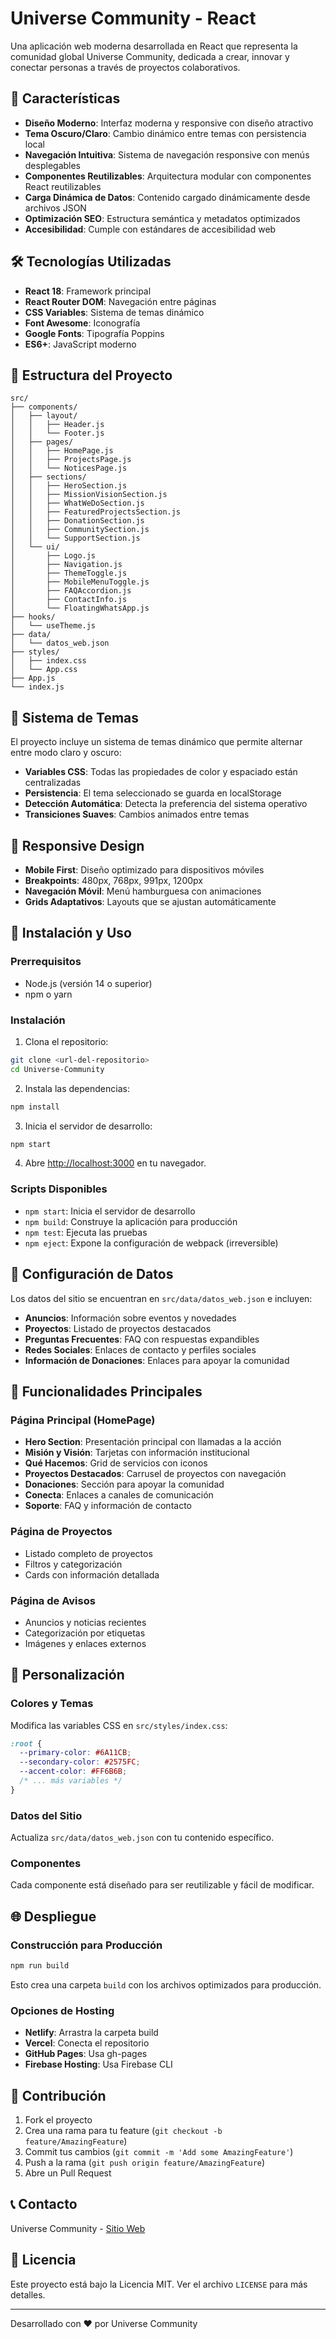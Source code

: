 # Universe Community - React

Una aplicación web moderna desarrollada en React que representa la comunidad global Universe Community, dedicada a crear, innovar y conectar personas a través de proyectos colaborativos.

## 🚀 Características

- **Diseño Moderno**: Interfaz moderna y responsive con diseño atractivo
- **Tema Oscuro/Claro**: Cambio dinámico entre temas con persistencia local
- **Navegación Intuitiva**: Sistema de navegación responsive con menús desplegables
- **Componentes Reutilizables**: Arquitectura modular con componentes React reutilizables
- **Carga Dinámica de Datos**: Contenido cargado dinámicamente desde archivos JSON
- **Optimización SEO**: Estructura semántica y metadatos optimizados
- **Accesibilidad**: Cumple con estándares de accesibilidad web

## 🛠️ Tecnologías Utilizadas

- **React 18**: Framework principal
- **React Router DOM**: Navegación entre páginas
- **CSS Variables**: Sistema de temas dinámico
- **Font Awesome**: Iconografía
- **Google Fonts**: Tipografía Poppins
- **ES6+**: JavaScript moderno

## 📂 Estructura del Proyecto

```
src/
├── components/
│   ├── layout/
│   │   ├── Header.js
│   │   └── Footer.js
│   ├── pages/
│   │   ├── HomePage.js
│   │   ├── ProjectsPage.js
│   │   └── NoticesPage.js
│   ├── sections/
│   │   ├── HeroSection.js
│   │   ├── MissionVisionSection.js
│   │   ├── WhatWeDoSection.js
│   │   ├── FeaturedProjectsSection.js
│   │   ├── DonationSection.js
│   │   ├── CommunitySection.js
│   │   └── SupportSection.js
│   └── ui/
│       ├── Logo.js
│       ├── Navigation.js
│       ├── ThemeToggle.js
│       ├── MobileMenuToggle.js
│       ├── FAQAccordion.js
│       ├── ContactInfo.js
│       └── FloatingWhatsApp.js
├── hooks/
│   └── useTheme.js
├── data/
│   └── datos_web.json
├── styles/
│   ├── index.css
│   └── App.css
├── App.js
└── index.js
```

## 🎨 Sistema de Temas

El proyecto incluye un sistema de temas dinámico que permite alternar entre modo claro y oscuro:

- **Variables CSS**: Todas las propiedades de color y espaciado están centralizadas
- **Persistencia**: El tema seleccionado se guarda en localStorage
- **Detección Automática**: Detecta la preferencia del sistema operativo
- **Transiciones Suaves**: Cambios animados entre temas

## 📱 Responsive Design

- **Mobile First**: Diseño optimizado para dispositivos móviles
- **Breakpoints**: 480px, 768px, 991px, 1200px
- **Navegación Móvil**: Menú hamburguesa con animaciones
- **Grids Adaptativos**: Layouts que se ajustan automáticamente

## 🚀 Instalación y Uso

### Prerrequisitos
- Node.js (versión 14 o superior)
- npm o yarn

### Instalación

1. Clona el repositorio:
```bash
git clone <url-del-repositorio>
cd Universe-Community
```

2. Instala las dependencias:
```bash
npm install
```

3. Inicia el servidor de desarrollo:
```bash
npm start
```

4. Abre [http://localhost:3000](http://localhost:3000) en tu navegador.

### Scripts Disponibles

- `npm start`: Inicia el servidor de desarrollo
- `npm build`: Construye la aplicación para producción
- `npm test`: Ejecuta las pruebas
- `npm eject`: Expone la configuración de webpack (irreversible)

## 📄 Configuración de Datos

Los datos del sitio se encuentran en `src/data/datos_web.json` e incluyen:

- **Anuncios**: Información sobre eventos y novedades
- **Proyectos**: Listado de proyectos destacados
- **Preguntas Frecuentes**: FAQ con respuestas expandibles
- **Redes Sociales**: Enlaces de contacto y perfiles sociales
- **Información de Donaciones**: Enlaces para apoyar la comunidad

## 🎯 Funcionalidades Principales

### Página Principal (HomePage)
- **Hero Section**: Presentación principal con llamadas a la acción
- **Misión y Visión**: Tarjetas con información institucional
- **Qué Hacemos**: Grid de servicios con iconos
- **Proyectos Destacados**: Carrusel de proyectos con navegación
- **Donaciones**: Sección para apoyar la comunidad
- **Conecta**: Enlaces a canales de comunicación
- **Soporte**: FAQ y información de contacto

### Página de Proyectos
- Listado completo de proyectos
- Filtros y categorización
- Cards con información detallada

### Página de Avisos
- Anuncios y noticias recientes
- Categorización por etiquetas
- Imágenes y enlaces externos

## 🔧 Personalización

### Colores y Temas
Modifica las variables CSS en `src/styles/index.css`:

```css
:root {
  --primary-color: #6A11CB;
  --secondary-color: #2575FC;
  --accent-color: #FF6B6B;
  /* ... más variables */
}
```

### Datos del Sitio
Actualiza `src/data/datos_web.json` con tu contenido específico.

### Componentes
Cada componente está diseñado para ser reutilizable y fácil de modificar.

## 🌐 Despliegue

### Construcción para Producción
```bash
npm run build
```

Esto crea una carpeta `build` con los archivos optimizados para producción.

### Opciones de Hosting
- **Netlify**: Arrastra la carpeta build
- **Vercel**: Conecta el repositorio
- **GitHub Pages**: Usa gh-pages
- **Firebase Hosting**: Usa Firebase CLI

## 🤝 Contribución

1. Fork el proyecto
2. Crea una rama para tu feature (`git checkout -b feature/AmazingFeature`)
3. Commit tus cambios (`git commit -m 'Add some AmazingFeature'`)
4. Push a la rama (`git push origin feature/AmazingFeature`)
5. Abre un Pull Request

## 📞 Contacto

Universe Community - [Sitio Web](https://universe-community.com)

## 📄 Licencia

Este proyecto está bajo la Licencia MIT. Ver el archivo `LICENSE` para más detalles.

---

Desarrollado con ❤️ por Universe Community
